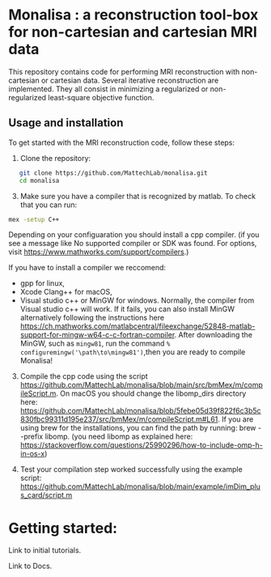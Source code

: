 # Monalisa : a reconstruction tool-box for non-cartesian and cartesian MRI data

This repository contains code for performing MRI reconstruction with non-cartesian or cartesian data. 
Several iterative reconstruction are implemented. They all consist in minimizing a regularized or non-regularized least-square objective function. 

## Usage and installation
To get started with the MRI reconstruction code, follow these steps:
1. Clone the repository:

```sh
   git clone https://github.com/MattechLab/monalisa.git
   cd monalisa
```

3. Make sure you have a compiler that is recognized by matlab. To check that you can run:

```sh
mex -setup C++
```

Depending on your configuaration you should install a cpp compiler. (if you see a message like No supported compiler or SDK was found.
For options, visit https://www.mathworks.com/support/compilers.) 

If you have to install a compiler we reccomend:
- gpp for linux,
- Xcode Clang++ for macOS,
- Visual studio c++ or MinGW for windows. Normally, the compiler from Visual studio c++ will work. If it fails, you can also install MinGW alternatively following the instructions here https://ch.mathworks.com/matlabcentral/fileexchange/52848-matlab-support-for-mingw-w64-c-c-fortran-compiler. After downloading the MinGW, such as `mingw81`, run the command `% configuremingw('\path\to\mingw81')`,then you are ready to compile Monalisa!

3. Compile the cpp code using the script https://github.com/MattechLab/monalisa/blob/main/src/bmMex/m/compileScript.m. On macOS you should change the libomp_dirs directory here: https://github.com/MattechLab/monalisa/blob/5febe05d39f822f6c3b5c830fbc99311d195e237/src/bmMex/m/compileScript.m#L61. If you are using brew for the installations, you can find the path by running: brew --prefix libomp. (you need libomp as explained here: https://stackoverflow.com/questions/25990296/how-to-include-omp-h-in-os-x)
   
4. Test your compilation step worked successfully using the example script: https://github.com/MattechLab/monalisa/blob/main/example/imDim_plus_card/script.m
   
# Getting started: 
Link to initial tutorials.

Link to Docs.
